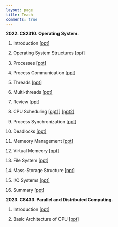 ```yaml
---
layout: page
title: Teach
comments: true
---
```


**2022. CS2310. Operating System.**

1. Introduction [[ppt]](https://github.com/songzhuoran/songzhuoran.github.io/tree/master/docs/ppt-files/L1-1.pdf)

2. Operating System Structures [[ppt]](https://github.com/songzhuoran/songzhuoran.github.io/tree/master/docs/ppt-files/L1-2.pdf)

3. Processes [[ppt]](https://github.com/songzhuoran/songzhuoran.github.io/tree/master/docs/ppt-files/L2-1.pdf)

4. Process Communication [[ppt]](https://github.com/songzhuoran/songzhuoran.github.io/tree/master/docs/ppt-files/L2-2.pdf)

5. Threads [[ppt]](https://github.com/songzhuoran/songzhuoran.github.io/tree/master/docs/ppt-files/L3-1.pdf)

6. Multi-threads [[ppt]](https://github.com/songzhuoran/songzhuoran.github.io/tree/master/docs/ppt-files/L3-2.pdf)

7. Review [[ppt]](https://github.com/songzhuoran/songzhuoran.github.io/tree/master/docs/ppt-files/L4-1.pdf)

8. CPU Scheduling [[ppt1]](https://github.com/songzhuoran/songzhuoran.github.io/tree/master/docs/ppt-files/L4-2.pdf) [[ppt2]](https://github.com/songzhuoran/songzhuoran.github.io/tree/master/docs/ppt-files/L5.pdf)

9. Process Synchronization [[ppt]](https://github.com/songzhuoran/songzhuoran.github.io/tree/master/docs/ppt-files/L6.pdf)

10. Deadlocks [[ppt]](https://github.com/songzhuoran/songzhuoran.github.io/tree/master/docs/ppt-files/L7.pdf)

11. Memeory Management [[ppt]](https://github.com/songzhuoran/songzhuoran.github.io/tree/master/docs/ppt-files/L8.pdf)

12. Virtual Memeory [[ppt]](https://github.com/songzhuoran/songzhuoran.github.io/tree/master/docs/ppt-files/L9.pdf)

13. File System [[ppt]](https://github.com/songzhuoran/songzhuoran.github.io/tree/master/docs/ppt-files/L10.pdf)

14. Mass-Storage Structure [[ppt]](https://github.com/songzhuoran/songzhuoran.github.io/tree/master/docs/ppt-files/L11.pdf)

15. I/O Systems [[ppt]](https://github.com/songzhuoran/songzhuoran.github.io/tree/master/docs/ppt-files/L12.pdf)

16. Summary [[ppt]](https://github.com/songzhuoran/songzhuoran.github.io/tree/master/docs/ppt-files/L13.pdf)

**2023. CS433. Parallel and Distributed Computing.**

1. Introduction [[ppt]](https://github.com/songzhuoran/songzhuoran.github.io/tree/master/docs/ppt-files/2-L1.pdf)

2. Basic Architecture of CPU [[ppt]](https://github.com/songzhuoran/songzhuoran.github.io/tree/master/docs/ppt-files/2-L2.pdf)
